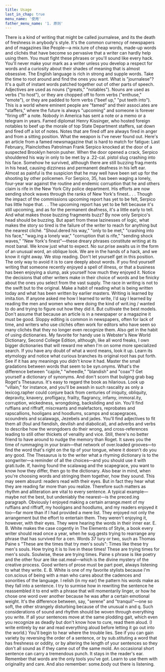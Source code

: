 ```yaml
---
title: Usage
last_in_chap: true
menu_name: '使用'
father_menu_name: '1. 原则'
---
```


There is a kind of writing that might be called journalese, and its the death of freshness in anybody's style. It's the common currency of newspapers and of magazines like People—a mix.ture of cheap words, made-up words and clichés that have become so pervasive that a writer can hardly help using them. You must fight these phrases or you'll sound like every hack. You'll never make your mark as a writer unless you develop a respect for words and a curiosity about their shades of meaning that is almost obsessive. The English language is rich in strong and supple words. Take the time to root around and find the ones you want.
What is "journalese"? It's a quilt of instant words patched together out of other parts of speech. Adjectives are used as nouns ("greats," "notables"). Nouns are used as verbs ("to host"), or they are chopped off to form verbs ("enthuse," "emote"), or they are padded to form verbs ("beef up," "put teeth into"). This is a world where eminent people are "famed" and their associ.ates are "staffers," where the future is always "upcoming" and
someone is forever "firing off" a note. Nobody in America has sent a note or a memo or a telegram in years. Famed diplomat Henry Kissinger, who hosted foreign notables to beef up the morale of top State Department staffers, sat down and fired off a lot of notes. Notes that are fired off are always fired in anger and from a sitting position. What the weapon is I've never found out.
Here's an article from a famed newsmagazine that is hard to match for fatigue:
Last February, Plainclothes Patrolman Frank Serpico knocked at the door of a suspected Brooklyn heroin pusher. When the door opened a crack, Serpico shouldered his way in only to be met by a .22-cal. pistol slug crashing into his face. Somehow he survived, although there are still buzzing frag.ments in his head, causing dizziness and permanent deafness in his left ear. Almost as painful is the suspicion that he may well have been set up for the shooting by other policemen. For Serpico, 35, has been waging a lonely, four-year war against the routine and endemic corruption that he and others claim is rife in the New York City police department. His efforts are now sending shock waves through the ranks of New York's finest.. . . Though the impact of the commissions upcoming report has yet to be felt, Serpico has little hope that. . .
The upcoming report has yet to be felt because it's still upcoming, and as for the permanent deafness, it's a little early to tell. And what makes those buzzing fragments buzz? By now only Serpico's head should be buzzing. But apart from these lazinesses of logic, what makes the story so tired is the failure of the writer to reach for anything but the nearest cliché. "Shoul.dered his way," "only to be met," "crashing into his face," "wag.ing a lonely war," "corruption that is rife," "sending shock
waves," "New York's finest"—these dreary phrases constitute writing at its most banal. We know just what to expect. No sur.prise awaits us in the form of an unusual word, an oblique look. We are in the hands of a hack, and we know it right away. We stop reading.
Don't let yourself get in this position. The only way to avoid it is to care deeply about words. If you find yourself writing that someone recently enjoyed a spell of illness, or that a business has been enjoying a slump, ask yourself how much they enjoyed it. Notice the decisions that other writers make in their choice of words and be finicky about the ones you select from the vast supply. The race in writing is not to the swift but to the original.
Make a habit of reading what is being written today and what has been written by earlier masters. Writing is learned by imita.tion. If anyone asked me how I learned to write, I'd say I learned by reading the men and women who were doing the kind of writ.ing / wanted to do and trying to figure out how they did it. But cultivate the best models. Don't assume that because an article is in a newspaper or a magazine it must be good. Sloppy editing is common in newspapers, often for lack of time, and writers who use clichés often work for editors who have seen so many clichés that they no longer even recognize them.
Also get in the habit of using dictionaries. My favorite for handy use is Webster's New World Dictionary, Second College Edition, although, like all word freaks, I own bigger dictionaries that will reward me when I'm on some more specialized search. If you have any doubt of what a word means, look it up. Learn its etymology and notice what curious branches its original root has put forth. See if it has any meanings you didn't know it had. Master the small gradations between words that seem to be syn.onyms. What's the difference between "cajole," "wheedle," "blandish" and "coax"? Get yourself a dictionary of synonyms.
And don't scorn that bulging grab bag Roget's Thesaurus. It's easy to regard the book as hilarious. Look up "villain," for instance, and you'll be awash in such rascality as only a lexicog.rapher could conjure back from centuries of iniquity, obliquity, depravity, knavery, profligacy, frailty, flagrancy, infamy, immoral.ity, corruption, wickedness, wrongdoing, backsliding and sin. You'll find ruffians and riffraff, miscreants and malefactors, reprobates and rapscallions, hooligans and hoodlums, scamps and scapegraces, scoundrels and scalawags, Jezebels and jades. You'll find adjectives to fit them all (foul and fiendish, devilish and diabolical), and adverbs and verbs to describe how the wrongdoers do their wrong, and cross-references leading to still other thickets of venality and vice. Still, there's no better friend to have around to nudge the memory than Roget. It saves you the time of rummaging in your brain—that network of over.loaded grooves—to find the word that's right on the tip of your tongue, where it doesn't do you any good. The Thesaurus is to the writer what a rhyming dictionary is to the songwriter—a reminder of all the choices—and you should use it with grati.tude. If, having found the scalawag and the scapegrace, you want to know how they differ, then go to the dictionary.
Also bear in mind, when you're choosing words and stringing them together, how they sound. This may seem absurd: readers read with their eyes. But in fact they hear what they are reading far more than you realize. Therefore such matters as rhythm and alliteration are vital to every sentence. A typical example— maybe not the best, but undeniably the nearest—is the preced.ing paragraph. Obviously I enjoyed making a certain arrange.ment of my ruffians and riffraff, my hooligans and hoodlums, and my readers enjoyed it too—far more than if I had provided a mere list. They enjoyed not only the arrangement but the effort to entertain them. They weren't enjoying it, however, with their eyes. They were hearing the words in their inner ear.
E. B. White makes the case cogently in The Elements of Style, a book every writer should read once a year, when he sug.gests trying to rearrange any phrase that has survived for a cen.
Words 37
tury or two, such as Thomas Paine s "These are the times that try men's souls":
Times like these try men's souls.
How trying it is to live in these times!
These are trying times for men's souls.
Soulwise, these are trying times.
Paine s phrase is like poetry and the other four are like oat.meal—which is the divine mystery of the creative process. Good writers of prose must be part poet, always listening to what they write. E. B. White is one of my favorite stylists because I'm con.scious of being with a man who cares about the cadences and sonorities of the language. I relish (in my ear) the pattern his words make as they fall into a sentence. I try to surmise how in rewriting the sentence he reassembled it to end with a phrase that will momentarily linger, or how he chose one word over another because he was after a certain emotional weight. It's the difference between, say, "serene" and "tranquil"—one so soft, the other strangely disturbing because of the unusual n and q.
Such considerations of sound and rhythm should be woven through everything you write. If all your sentences move at the same plodding gait, which even you recognize as deadly but don't know how to cure, read them aloud. (I write entirely by ear and read everything aloud before letting it go out into the world.) You'll begin to hear where the trouble lies. See if you can gain variety by reversing the order of a sentence, or by sub.stituting a word that has freshness or oddity, or by altering the length of your sentences so they don't all sound as if they came out of the same mold. An occasional short sentence can carry a tremendous punch. It stays in the reader's ear.
Remember that words are the only tools you've got. Learn to use them with originality and care. And also remember: some.body out there is listening.